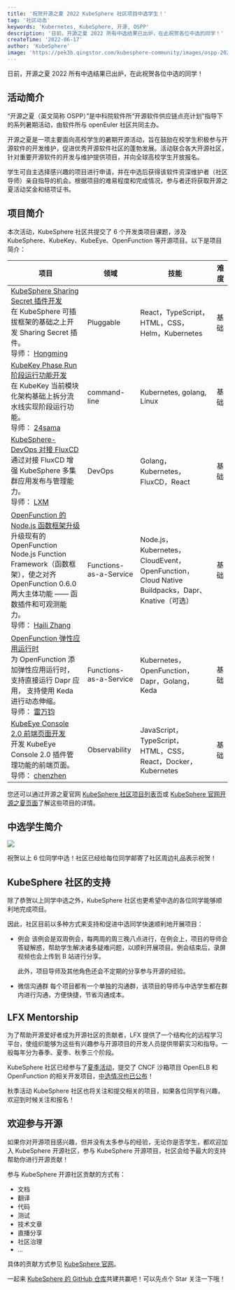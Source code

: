 ```yaml
---
title: '祝贺开源之夏 2022 KubeSphere 社区项目中选学生！'
tag: '社区动态'
keywords: 'Kubernetes, KubeSphere, 开源, OSPP'
description: '日前，开源之夏 2022 所有中选结果已出炉，在此祝贺各位中选的同学！'
createTime: '2022-06-17'
author: 'KubeSphere'
image: 'https://pek3b.qingstor.com/kubesphere-community/images/ospp-2022-selected-students-cover.png'
---
```


日前，开源之夏 2022 所有中选结果已出炉，在此祝贺各位中选的同学！

## 活动简介

“开源之夏（英文简称 OSPP）”是中科院软件所“开源软件供应链点亮计划”指导下的系列暑期活动，由软件所与 openEuler 社区共同主办。

开源之夏是一项主要面向高校学生的暑期开源活动，旨在鼓励在校学生积极参与开源软件的开发维护，促进优秀开源软件社区的蓬勃发展。活动联合各大开源社区，针对重要开源软件的开发与维护提供项目，并向全球高校学生开放报名。

学生可自主选择感兴趣的项目进行申请，并在中选后获得该软件资深维护者（社区导师）亲自指导的机会。根据项目的难易程度和完成情况，参与者还将获取开源之夏活动奖金和结项证书。

## 项目简介

本次活动，KubeSphere 社区共提交了 6 个开发类项目课题，涉及 KubeSphere、KubeKey、KubeEye、OpenFunction 等开源项目。以下是项目简介：

| 项目 | 领域  | 技能 | 难 度 | 
| -------- | -------- | -------- |-------- |
| [KubeSphere Sharing Secret 插件开发](https://github.com/kubesphere/community/blob/master/sig-advocacy-and-outreach/ospp-2022/kubesphere-sharing-secret-plugin_zh-CN.md) <br/>在 KubeSphere 可插拔框架的基础之上开发 Sharing Secret 插件。<br/>导师： [Hongming](https://github.com/wansir/)    | Pluggable    | React，TypeScript，HTML，CSS，Helm，Kubernetes |基础|
| [KubeKey Phase Run 阶段运行功能开发](https://github.com/kubesphere/community/blob/master/sig-advocacy-and-outreach/ospp-2022/kubekey-phase-run_zh-CN.md)<br/>在 KubeKey 当前模块化架构基础上拆分流水线实现阶段运行功能。<br/>导师： [24sama](https://github.com/24sama/)  | command-line | Kubernetes, golang, Linux | 基础 |
| [KubeSphere-DevOps 对接 FluxCD](https://github.com/kubesphere/community/blob/master/sig-advocacy-and-outreach/ospp-2022/ks-devops-fluxcd-integrations_zh-CN.md) <br/>通过对接 FluxCD 增强 KubeSphere 多集群应用发布与管理能力。<br/>导师： [LXM](https://github.com/lxm) | DevOps   | Golang，Kubernetes，FluxCD，React     | 基础 |
| [OpenFunction 的 Node.js 函数框架升级](https://github.com/kubesphere/community/blob/master/sig-advocacy-and-outreach/ospp-2022/openfunction-nodejs-function-framework-upgrade_zh-CN.md) <br/>升级现有的 OpenFunction Node.js Function Framework（函数框架），使之对齐 OpenFunction 0.6.0 两大主体功能 —— 函数插件和可观测能力。<br/>导师： [Haili Zhang](https://github.com/webup) | Functions-as-a-Service   | Node.js，Kubernetes，CloudEvent，OpenFunction，Cloud Native Buildpacks，Dapr、Knative（可选）    | 基础 |
| [OpenFunction 弹性应用运行时](https://github.com/kubesphere/community/blob/master/sig-advocacy-and-outreach/ospp-2022/openfunction-dapr-elastic-app-runtime_zh-CN.md) <br/>为 OpenFunction 添加弹性应用运行时，支持直接运行 Dapr 应用， 支持使用 Keda 进行动态伸缩。<br/>导师： [雷万钧](https://github.com/wanjunlei) | Functions-as-a-Service   | Kubernetes，OpenFunction，Dapr，Golang，Keda | 基础 |
| [KubeEye Console 2.0 前端页面开发](https://github.com/kubesphere/community/blob/master/sig-advocacy-and-outreach/ospp-2022/kubeeye-console-v2.0_zh-CN.md) <br/>开发 KubeEye Console 2.0 插件管理功能的前端页面。<br/>导师： [chenzhen](https://github.com/chenz24) |  Observability  | JavaScript，TypeScript，HTML，CSS，React，Docker，Kubernetes| 基础 |

您还可以通过开源之夏官网 [KubeSphere 社区项目列表页](https://summer-ospp.ac.cn/#/org/orgdetail/669ff0b7-2366-4bf3-8ffb-10f79089a45a/)或 [KubeSphere 官网开源之夏页面](https://github.com/kubesphere/community/tree/master/sig-advocacy-and-outreach/ospp-2022)了解这些项目的详情。

## 中选学生简介

![](http://pek3b.qingstor.com/kubesphere-community/images/ospp-2022-selected-students-post.png)

祝贺以上 6 位同学中选！社区已经给每位同学邮寄了社区周边礼品表示祝贺！

## KubeSphere 社区的支持

除了恭贺以上同学中选之外，KubeSphere 社区也更希望中选的各位同学能够顺利地完成项目。

因此，社区目前以多种方式来支持和促进中选同学快速顺利地开展项目：

- 例会
  该例会是双周例会，每两周的周三晚八点进行，在例会上，项目的导师会答疑解惑，帮助学生解决诸多疑难问题，以顺利开展项目。例会结束后，录屏视频也会上传到 B 站进行分享。

  此外，项目导师及其他角色还会不定期的分享参与开源的经验。

- 微信沟通群
  每个项目都有一个单独的沟通群，该项目的导师与中选学生都在群内进行沟通，方便快捷，节省沟通成本。

## LFX Mentorship 

为了帮助开源爱好者成为开源社区的贡献者，LFX 提供了一个结构化的远程学习平台，使组织能够为这些有兴趣参与开源项目的开发人员提供带薪实习和指导。一般每年分为春季、夏季、秋季三个阶段。

KubeSphere 社区已经参与了[夏季活动](https://github.com/cncf/mentoring/tree/main/lfx-mentorship/2022/02-Summer)，提交了 CNCF 沙箱项目 OpenELB 和 OpenFunction 的相关开发项目，[中选情况也已公布](https://twitter.com/KubeSphere/status/1536704693866405889)！

秋季活动 KubeSphere 社区也将关注和提交相关的项目，如果各位同学有兴趣，欢迎到时候关注和报名！


## 欢迎参与开源

如果你对开源项目感兴趣，但并没有太多参与的经验，无论你是否学生，都欢迎加入 KubeSphere 开源社区，参与 KubeSphere 开源项目，社区会给予最大的支持帮助你进行开源贡献！

参与 KubeSphere 开源社区贡献的方式有：

- 文档
- 翻译
- 代码
- 测试
- 技术文章
- 直播分享
- 社区治理
- ...

具体的贡献方式参见 [KubeSphere 官网](https://kubesphere.com.cn/contribution/)。

一起来 [KubeSphere 的 GitHub 仓库](https://github.com/kubesphere/kubesphere)共建共赢吧！可以先点个 Star 关注一下哦！


